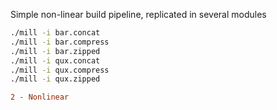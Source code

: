 Simple non-linear build pipeline, replicated in several modules

```bash
./mill -i bar.concat
./mill -i bar.compress
./mill -i bar.zipped
./mill -i qux.concat
./mill -i qux.compress
./mill -i qux.zipped
```

```diff
2 - Nonlinear
```